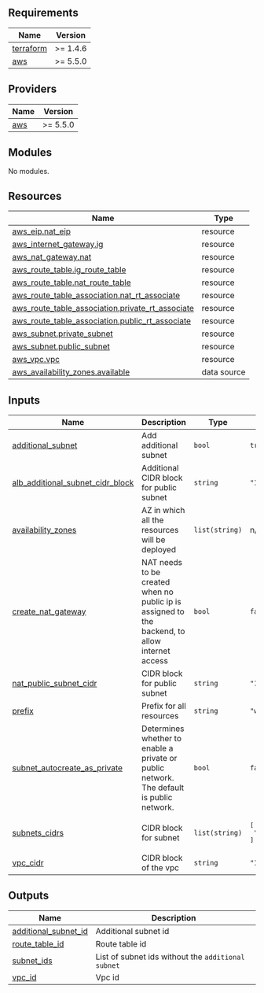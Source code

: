 <!-- BEGIN_TF_DOCS -->
## Requirements

| Name | Version |
|------|---------|
| <a name="requirement_terraform"></a> [terraform](#requirement\_terraform) | >= 1.4.6 |
| <a name="requirement_aws"></a> [aws](#requirement\_aws) | >= 5.5.0 |

## Providers

| Name | Version |
|------|---------|
| <a name="provider_aws"></a> [aws](#provider\_aws) | >= 5.5.0 |

## Modules

No modules.

## Resources

| Name | Type |
|------|------|
| [aws_eip.nat_eip](https://registry.terraform.io/providers/hashicorp/aws/latest/docs/resources/eip) | resource |
| [aws_internet_gateway.ig](https://registry.terraform.io/providers/hashicorp/aws/latest/docs/resources/internet_gateway) | resource |
| [aws_nat_gateway.nat](https://registry.terraform.io/providers/hashicorp/aws/latest/docs/resources/nat_gateway) | resource |
| [aws_route_table.ig_route_table](https://registry.terraform.io/providers/hashicorp/aws/latest/docs/resources/route_table) | resource |
| [aws_route_table.nat_route_table](https://registry.terraform.io/providers/hashicorp/aws/latest/docs/resources/route_table) | resource |
| [aws_route_table_association.nat_rt_associate](https://registry.terraform.io/providers/hashicorp/aws/latest/docs/resources/route_table_association) | resource |
| [aws_route_table_association.private_rt_associate](https://registry.terraform.io/providers/hashicorp/aws/latest/docs/resources/route_table_association) | resource |
| [aws_route_table_association.public_rt_associate](https://registry.terraform.io/providers/hashicorp/aws/latest/docs/resources/route_table_association) | resource |
| [aws_subnet.private_subnet](https://registry.terraform.io/providers/hashicorp/aws/latest/docs/resources/subnet) | resource |
| [aws_subnet.public_subnet](https://registry.terraform.io/providers/hashicorp/aws/latest/docs/resources/subnet) | resource |
| [aws_vpc.vpc](https://registry.terraform.io/providers/hashicorp/aws/latest/docs/resources/vpc) | resource |
| [aws_availability_zones.available](https://registry.terraform.io/providers/hashicorp/aws/latest/docs/data-sources/availability_zones) | data source |

## Inputs

| Name | Description | Type | Default | Required |
|------|-------------|------|---------|:--------:|
| <a name="input_additional_subnet"></a> [additional\_subnet](#input\_additional\_subnet) | Add additional subnet | `bool` | `true` | no |
| <a name="input_alb_additional_subnet_cidr_block"></a> [alb\_additional\_subnet\_cidr\_block](#input\_alb\_additional\_subnet\_cidr\_block) | Additional CIDR block for public subnet | `string` | `"10.0.3.0/24"` | no |
| <a name="input_availability_zones"></a> [availability\_zones](#input\_availability\_zones) | AZ in which all the resources will be deployed | `list(string)` | n/a | yes |
| <a name="input_create_nat_gateway"></a> [create\_nat\_gateway](#input\_create\_nat\_gateway) | NAT needs to be created when no public ip is assigned to the backend, to allow internet access | `bool` | `false` | no |
| <a name="input_nat_public_subnet_cidr"></a> [nat\_public\_subnet\_cidr](#input\_nat\_public\_subnet\_cidr) | CIDR block for public subnet | `string` | `"10.0.2.0/24"` | no |
| <a name="input_prefix"></a> [prefix](#input\_prefix) | Prefix for all resources | `string` | `"weka"` | no |
| <a name="input_subnet_autocreate_as_private"></a> [subnet\_autocreate\_as\_private](#input\_subnet\_autocreate\_as\_private) | Determines whether to enable a private or public network. The default is public network. | `bool` | `false` | no |
| <a name="input_subnets_cidrs"></a> [subnets\_cidrs](#input\_subnets\_cidrs) | CIDR block for subnet | `list(string)` | <pre>[<br>  "10.0.1.0/24"<br>]</pre> | no |
| <a name="input_vpc_cidr"></a> [vpc\_cidr](#input\_vpc\_cidr) | CIDR block of the vpc | `string` | `"10.0.0.0/16"` | no |

## Outputs

| Name | Description |
|------|-------------|
| <a name="output_additional_subnet_id"></a> [additional\_subnet\_id](#output\_additional\_subnet\_id) | Additional subnet id |
| <a name="output_route_table_id"></a> [route\_table\_id](#output\_route\_table\_id) | Route table id |
| <a name="output_subnet_ids"></a> [subnet\_ids](#output\_subnet\_ids) | List of subnet ids without the `additional subnet` |
| <a name="output_vpc_id"></a> [vpc\_id](#output\_vpc\_id) | Vpc id |
<!-- END_TF_DOCS -->
